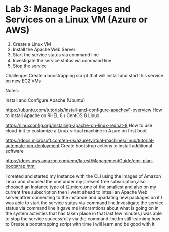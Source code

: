 # Lab 3: Manage Packages and Services on a Linux VM (Azure or AWS)


1. Create a Linux VM
2. Install the Apache Web Server
3. Start the service status via command line
4. Investigate the service status via command line
5. Stop the service


Challenge: Create a boostrapping script that will install and start this service on new EC2 VMs

Notes:

Install and Configure Apache (Ubuntu)

https://ubuntu.com/tutorials/install-and-configure-apache#1-overview
How to install Apache on RHEL 8 / CentOS 8 Linux

https://linuxconfig.org/installing-apache-on-linux-redhat-8
How to use cloud-init to customize a Linux virtual machine in Azure on first boot

https://docs.microsoft.com/en-us/azure/virtual-machines/linux/tutorial-automate-vm-deployment
Create bootstrap actions to install additional software

https://docs.aws.amazon.com/emr/latest/ManagementGuide/emr-plan-bootstrap.html

I created and started my Instance with the CLI using the images of Amazon Linux and choosed the one under my present free subscription,also choosed an Instance type of t2.micro,one of the smallest and also on my current free subscription then i went ahead to intsall an Apache Web server,aftrer connecting to the instance and upadating new packages on it.I was able to start the service status via command line,Investigate the service status via command line it gave me inforamtions about what is going on in the system activities that has taken place in that last few minutes,i was able to stop the service successfully via the command line.Im still learnimg how to Create a bootstrapping script with time i will learn and be good with it